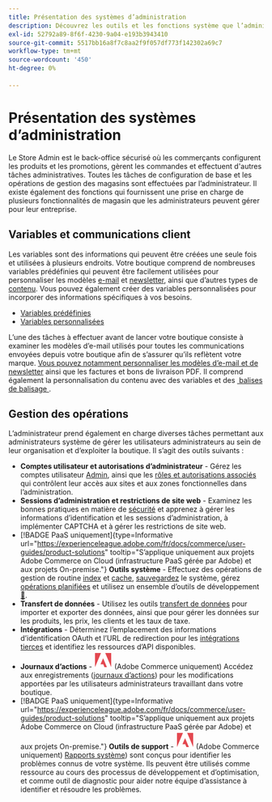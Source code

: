 ```yaml
---
title: Présentation des systèmes d’administration
description: Découvrez les outils et les fonctions système que l’administrateur du magasin peut utiliser pour gérer efficacement les sites, les données, les intégrations et les utilisateurs administrateurs.
exl-id: 52792a89-8f6f-4230-9a04-e193b3943410
source-git-commit: 5517bb16a8f7c8aa2f9f057df773f142302a69c7
workflow-type: tm+mt
source-wordcount: '450'
ht-degree: 0%

---
```


# Présentation des systèmes d’administration

Le Store Admin est le back-office sécurisé où les commerçants configurent les produits et les promotions, gèrent les commandes et effectuent d&#39;autres tâches administratives. Toutes les tâches de configuration de base et les opérations de gestion des magasins sont effectuées par l’administrateur. Il existe également des fonctions qui fournissent une prise en charge de plusieurs fonctionnalités de magasin que les administrateurs peuvent gérer pour leur entreprise.

## Variables et communications client

Les variables sont des informations qui peuvent être créées une seule fois et utilisées à plusieurs endroits. Votre boutique comprend de nombreuses variables prédéfinies qui peuvent être facilement utilisées pour personnaliser les modèles [e-mail](email-templates.md) et [newsletter](../merchandising-promotions/newsletter-template.md), ainsi que d’autres types de [contenu](../content-design/introduction.md#content). Vous pouvez également créer des variables personnalisées pour incorporer des informations spécifiques à vos besoins.

- [Variables prédéfinies](variables-predefined.md)
- [Variables personnalisées](variables-custom.md)

L’une des tâches à effectuer avant de lancer votre boutique consiste à examiner les modèles d’e-mail utilisés pour toutes les communications envoyées depuis votre boutique afin de s’assurer qu’ils reflètent votre marque. [&#x200B; Vous pouvez notamment personnaliser les modèles d’e-mail et de newsletter](../merchandising-promotions/newsletter-template.md) ainsi que les factures et bons de livraison PDF. Il comprend également la personnalisation du contenu avec des variables et des [&#x200B; balises de balisage &#x200B;](markup-tags.md).

## Gestion des opérations

L’administrateur prend également en charge diverses tâches permettant aux administrateurs système de gérer les utilisateurs administrateurs au sein de leur organisation et d’exploiter la boutique. Il s’agit des outils suivants :

- **Comptes utilisateur et autorisations d’administrateur** - Gérez les comptes utilisateur [Admin](permissions-users-all.md), ainsi que les [rôles et autorisations associés](permissions-user-roles.md) qui contrôlent leur accès aux sites et aux zones fonctionnelles dans l’administration.
- **Sessions d’administration et restrictions de site web** - Examinez les bonnes pratiques en matière de [sécurité](security.md) et apprenez à gérer les informations d’identification et les sessions d’administration, à implémenter CAPTCHA et à gérer les restrictions de site web.
- [!BADGE PaaS uniquement]{type=Informative url="https://experienceleague.adobe.com/fr/docs/commerce/user-guides/product-solutions" tooltip="S’applique uniquement aux projets Adobe Commerce on Cloud (infrastructure PaaS gérée par Adobe) et aux projets On-premise."} **Outils système** - Effectuez des opérations de gestion de routine [index](index-management.md) et [cache](cache-management.md), [sauvegardez](backups.md) le système, gérez [opérations planifiées](data-scheduled-import-export.md) et utilisez un ensemble d’outils de développement [&#128279;](developer-tools.md).
- **Transfert de données** - Utilisez les outils [transfert de données](data-transfer.md) pour importer et exporter des données, ainsi que pour gérer les données sur les produits, les prix, les clients et les taux de taxe.
- **Intégrations** - Déterminez l’emplacement des informations d’identification OAuth et l’URL de redirection pour les [intégrations tierces](integrations.md) et identifiez les ressources d’API disponibles.
- **Journaux d’actions** - ![Adobe Commerce](../assets/adobe-logo.svg) (Adobe Commerce uniquement) Accédez aux enregistrements ([journaux d’actions](action-log.md)) pour les modifications apportées par les utilisateurs administrateurs travaillant dans votre boutique.
- [!BADGE PaaS uniquement]{type=Informative url="https://experienceleague.adobe.com/fr/docs/commerce/user-guides/product-solutions" tooltip="S’applique uniquement aux projets Adobe Commerce on Cloud (infrastructure PaaS gérée par Adobe) et aux projets On-premise."} **Outils de support** - ![Adobe Commerce](../assets/adobe-logo.svg) (Adobe Commerce uniquement) [Rapports système](support.md#access-system-reports)) sont conçus pour identifier les problèmes connus de votre système. Ils peuvent être utilisés comme ressource au cours des processus de développement et d’optimisation, et comme outil de diagnostic pour aider notre équipe d’assistance à identifier et résoudre les problèmes.

